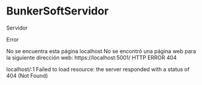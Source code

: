 # BunkerSoftServidor
Servidor


Error

No se encuentra esta página localhost No se encontró una página web para la siguiente dirección web: https://localhost:5001/
HTTP ERROR 404

localhost/:1 Failed to load resource: the server responded with a status of 404 (Not Found)
